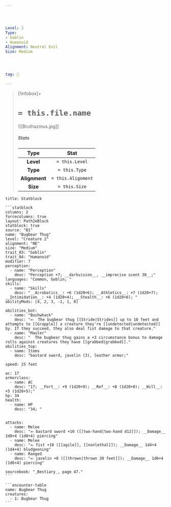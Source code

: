 ```yaml
---




Level: 2
Type:
- Goblin
- Humanoid
Alignment: Neutral Evil
Size: Medium




tag: 👹

---
```


> [!infobox]+
> #  `= this.file.name`
> ![[Bruthazmus.jpg]]
> ##### Stats
> Type | Stat |
> :---:|:---:|
> **Level** | `= this.Level` |
> **Type** | `= this.Type` |
> **Alignment** | `= this.Alignment` |
> **Size** | `= this.Size` |



````ad-info
title: Statblock

```statblock
columns: 2
forcecolumns: true
layout: Path2eBlock
statblock: true
source: "B1"
name: "Bugbear Thug"
level: "Creature 2"
alignment: "NE"
size: "Medium"
trait_03: "Goblin"
trait_04: "Humanoid"
modifier: 7
perception:
  - name: "Perception"
    desc: "Perception +7; __darkvision__, __imprecise scent 30__;"
languages: "Common, Goblin; "
skills:
  - name: "Skills"
    desc: "__Acrobatics__: +6 (1d20+6); __Athletics__: +7 (1d20+7); __Intimidation__: +4 (1d20+4); __Stealth__: +6 (1d20+6); "
abilityMods: [4, 2, 3, -1, 1, 0]

abilities_bot:
  - name: "Bushwhack"
    desc: "⬻  The bugbear thug [[Stride|Strides]] up to 10 feet and attempts to [[Grapple]] a creature they're [[undetected|undetected]] by. If they succeed, they also deal fist damage to that creature."
  - name: "Mauler"
    desc: "  The bugbear thug gains a +3 circumstance bonus to damage rolls against creatures they have [[grabbed|grabbed]]."
abilities_top:
  - name: Items
    desc: "bastard sword, javelin (3), leather armor;"

speed: 25 feet

ac: 17
armorclass:
  - name: AC
    desc: "17; __Fort__: +9 (1d20+9); __Ref__: +8 (1d20+8); __Will__: +5 (1d20+5);"
hp: 34
health:
  - name: HP
    desc: "34; "


attacks:
  - name: Melee
    desc: "⬻ bastard sword +10 ([[two-hand|two-hand d12]]); __Damage__ 1d8+4 (1d8+4) piercing"
  - name: Melee
    desc: "⬻ fist +10 ([[agile]], [[nonlethal]]); __Damage__ 1d4+4 (1d4+4) bludgeoning"
  - name: Ranged
    desc: "⬻ javelin +8 ([[thrown|thrown 30 feet]]); __Damage__ 1d6+4 (1d6+4) piercing"

sourcebook: "_Bestiary_, page 47."
```

```encounter-table
name: Bugbear Thug
creatures:
  - 1: Bugbear Thug
```

````


